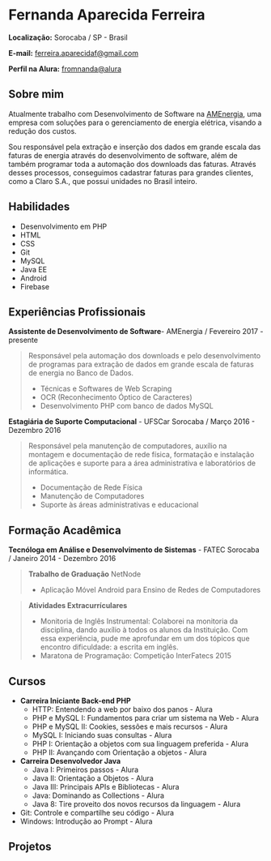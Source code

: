 # Fernanda Aparecida Ferreira

__Localização:__ Sorocaba / SP - Brasil

__E-mail:__ [ferreira.aparecidaf@gmail.com](mailto:ferreira.aparecidaf@gmail.com)

__Perfil na Alura:__ [fromnanda@alura](https://cursos.alura.com.br/user/fromnanda)

## Sobre mim

Atualmente trabalho com Desenvolvimento de Software na [AMEnergia](http://www.amenergia.com.br), uma empresa com soluções para o gerenciamento de energia elétrica, visando a redução dos custos.

Sou responsável pela extração e inserção dos dados em grande escala das faturas de energia através do desenvolvimento de software, além de também programar toda a automação dos downloads das faturas. Através desses processos, conseguimos cadastrar faturas para grandes clientes, como a Claro S.A., que possui unidades no Brasil inteiro.

## Habilidades

- Desenvolvimento em PHP
- HTML
- CSS
- Git
- MySQL
- Java EE
- Android
- Firebase

## Experiências Profissionais

__Assistente de Desenvolvimento de Software__- AMEnergia / Fevereiro 2017 - presente
> Responsável pela automação dos downloads e pelo desenvolvimento de programas para extração de dados em grande escala de faturas de energia no Banco de Dados.
> - Técnicas e Softwares de Web Scraping
> - OCR (Reconhecimento Óptico de Caracteres) 
> - Desenvolvimento PHP com banco de dados MySQL

__Estagiária de Suporte Computacional__ - UFSCar Sorocaba / Março 2016 - Dezembro 2016
> Responsável pela manutenção de computadores, auxílio na montagem e documentação de rede física, formatação e instalação de aplicações e  suporte para a área administrativa e laboratórios de informática. 
> - Documentação de Rede Física
> - Manutenção de Computadores
> - Suporte às áreas administrativas e educacional

## Formação Acadêmica

__Tecnóloga em Análise e Desenvolvimento de Sistemas__ - FATEC Sorocaba / Janeiro 2014 - Dezembro 2016
> **Trabalho de Graduação**
> NetNode
> - Aplicação Móvel Android para Ensino de Redes de Computadores

> **Atividades Extracurrículares**
> - Monitoria de Inglês Instrumental: Colaborei na monitoria da disciplina, dando auxílio à todos os alunos da Instituição. Com essa experiência, pude me aprofundar em um dos tópicos que encontro dificuldade: a escrita em inglês.
> - Maratona de Programação: Competição InterFatecs 2015

## Cursos
- __Carreira Iniciante Back-end PHP__
  - HTTP: Entendendo a web por baixo dos panos - Alura
  - PHP e MySQL I: Fundamentos para criar um sistema na Web - Alura
  - PHP e MySQL II: Cookies, sessões e mais recursos - Alura
  - MySQL I: Iniciando suas consultas - Alura
  - PHP I: Orientação a objetos com sua linguagem preferida - Alura
  - PHP II: Avançando com Orientação a objetos - Alura
- __Carreira Desenvolvedor Java__
  - Java I: Primeiros passos - Alura
  - Java II: Orientação a Objetos - Alura
  - Java III: Principais APIs e Bibliotecas - Alura
  - Java: Dominando as Collections - Alura
  - Java 8: Tire proveito dos novos recursos da linguagem - Alura
- Git: Controle e compartilhe seu código - Alura
- Windows: Introdução ao Prompt - Alura

## Projetos